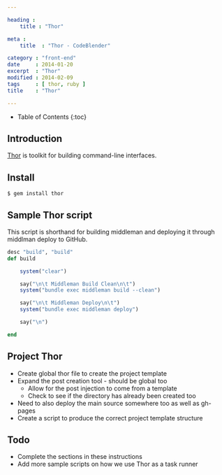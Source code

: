 ```yaml
---

heading :
    title : "Thor"

meta :
    title  : "Thor - CodeBlender"

category : "front-end"
date     : 2014-01-20
excerpt  : "Thor"
modified : 2014-02-09
tags     : [ thor, ruby ]
title    : "Thor"

---
```


* Table of Contents
{:toc}

## Introduction

[Thor][] is toolkit for building command-line interfaces.

## Install

~~~shell
$ gem install thor
~~~

## Sample Thor script
This script is shorthand for building middleman and deploying it through
middlman deploy to GitHub.

~~~ruby
desc "build", "build"
def build

    system("clear")

    say("\n\t Middleman Build Clean\n\t")
    system("bundle exec middleman build --clean")

    say("\n\t Middleman Deploy\n\t")
    system("bundle exec middleman deploy")

    say("\n")

end
~~~

## Project Thor

* Create global thor file to create the project template
* Expand the post creation tool - should be global too
    * Allow for the post injection to come from a template
    * Check to see if the directory has already been created too
* Need to also deploy the main source somewhere too as well as gh-pages
* Create a script to produce the correct project template structure

## Todo

* Complete the sections in these instructions
* Add more sample scripts on how we use Thor as a task runner

[Thor]:http://whatisthor.com/